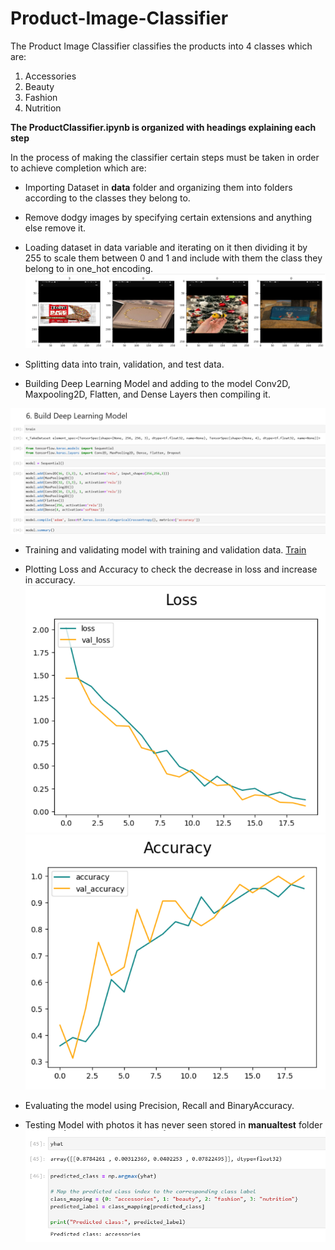 # Product-Image-Classifier
The Product Image Classifier classifies the products into 4 classes which are:
1. Accessories
2. Beauty
3. Fashion
4. Nutrition

**The ProductClassifier.ipynb is organized with headings explaining each step**

In the process of making the classifier certain steps must be taken in order to achieve completion which are:
- Importing Dataset in **data** folder and organizing them into folders according to the classes they belong to.
- Remove dodgy images by specifying certain extensions and anything else remove it.
- Loading dataset in data variable and iterating on it then dividing it by 255 to scale them between 0 and 1 and include with them the class they belong to in one_hot encoding.
![Data](readme/data.png)

- Splitting data into train, validation, and test data.
- Building Deep Learning Model and adding to the model Conv2D, Maxpooling2D, Flatten, and Dense Layers then compiling it.

![Model](readme/model.png)
- Training and validating model with training and validation data.
[Train](readme/train.png)

- Plotting Loss and Accuracy to check the decrease in loss and increase in accuracy.
![Loss](readme/loss.png) ![Accuracy](readme/accuracy.png)

- Evaluating the model using Precision, Recall and BinaryAccuracy.
- Testing Model with photos it has never seen stored in **manualtest** folder
![Test](readme/test.png)

